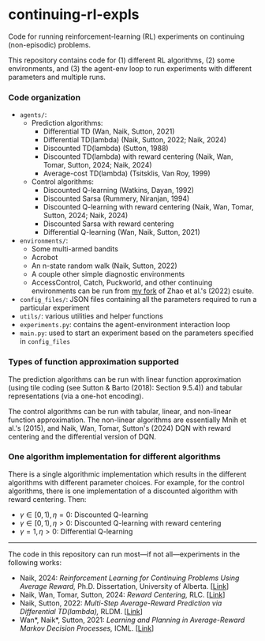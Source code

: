 # continuing-rl-expls

Code for running reinforcement-learning (RL) experiments on continuing (non-episodic) problems.

This repository contains code for (1) different RL algorithms, (2) some environments, and (3) the agent-env loop to run experiments with different parameters and multiple runs.

### Code organization

- `agents/`: 
    - Prediction algorithms: 
        - Differential TD (Wan, Naik, Sutton, 2021)
        - Differential TD(lambda) (Naik, Sutton, 2022; Naik, 2024)
        - Discounted TD(lambda) (Sutton, 1988)
        - Discounted TD(lambda) with reward centering (Naik, Wan, Tomar, Sutton, 2024; Naik, 2024)
        - Average-cost TD(lambda) (Tsitsklis, Van Roy, 1999)
    - Control algorithms:
        - Discounted Q-learning (Watkins, Dayan, 1992)
        - Discounted Sarsa (Rummery, Niranjan, 1994)
        - Discounted Q-learning with reward centering (Naik, Wan, Tomar, Sutton, 2024; Naik, 2024)
        - Discounted Sarsa with reward centering
        - Differential Q-learning (Wan, Naik, Sutton, 2021)
- `environments/`:
    - Some multi-armed bandits
    - Acrobot
    - An n-state random walk (Naik, Sutton, 2022)
    - A couple other simple diagnostic environments
    - AccessControl, Catch, Puckworld, and other continuing environments can be run from [my fork](https://github.com/abhisheknaik96/csuite/) of Zhao et al.'s (2022) csuite.
- `config_files/`: JSON files containing all the parameters required to run a particular experiment
- `utils/`: various utilities and helper functions
- `experiments.py`: contains the agent-environment interaction loop
- `main.py`: used to start an experiment based on the parameters specified in `config_files`

### Types of function approximation supported

The prediction algorithms can be run with linear function approximation (using tile coding (see Sutton & Barto (2018): Section 9.5.4)) and tabular representations (via a one-hot encoding).

The control algorithms can be run with tabular, linear, and non-linear function approximation. 
The non-linear algorithms are essentially Mnih et al.'s (2015), and Naik, Wan, Tomar, Sutton's (2024) DQN with reward centering and the differential version of DQN.


### One algorithm implementation for different algorithms

There is a single algorithmic implementation which results in the different algorithms with different parameter choices.
For example, for the control algorithms, there is one implementation of a discounted algorithm with reward centering. Then:
- $\gamma \in [0,1), \eta=0$: Discounted Q-learning 
- $\gamma \in [0,1), \eta > 0$: Discounted Q-learning with reward centering
- $\gamma=1, \eta > 0$: Differential Q-learning

---

The code in this repository can run most—if not all—experiments in the following works:
- Naik, 2024: _Reinforcement Learning for Continuing Problems Using Average Reward,_ Ph.D. Dissertation, University of Alberta. [[Link](https://era.library.ualberta.ca/items/42307739-a774-4d6b-b1a3-de9fbc949575)]
- Naik, Wan, Tomar, Sutton, 2024: _Reward Centering,_ RLC. [[Link](https://arxiv.org/abs/2405.09999)]
- Naik, Sutton, 2022: _Multi-Step Average-Reward Prediction via Differential TD(lambda),_ RLDM. [[Link](https://drive.google.com/file/d/1Ygx2XI0mOFw4pfWZOm67uWsJQTOZEPSj/view?usp=sharing)]
- Wan*, Naik*, Sutton, 2021: _Learning and Planning in Average-Reward Markov Decision Processes,_ ICML. [[Link](https://arxiv.org/abs/2006.16318)]
